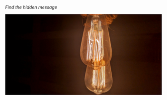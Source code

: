 *Find the hidden message*

![hidden_message](https://raw.githubusercontent.com/axegon/axegon/master/riddle.png)
